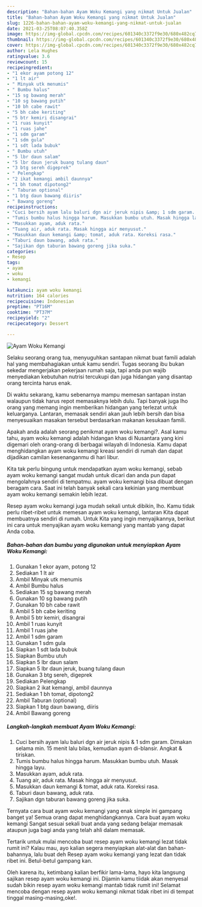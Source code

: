 ```yaml
---
description: "Bahan-bahan Ayam Woku Kemangi yang nikmat Untuk Jualan"
title: "Bahan-bahan Ayam Woku Kemangi yang nikmat Untuk Jualan"
slug: 1226-bahan-bahan-ayam-woku-kemangi-yang-nikmat-untuk-jualan
date: 2021-03-25T08:07:40.358Z
image: https://img-global.cpcdn.com/recipes/601340c3372f9e30/680x482cq70/ayam-woku-kemangi-foto-resep-utama.jpg
thumbnail: https://img-global.cpcdn.com/recipes/601340c3372f9e30/680x482cq70/ayam-woku-kemangi-foto-resep-utama.jpg
cover: https://img-global.cpcdn.com/recipes/601340c3372f9e30/680x482cq70/ayam-woku-kemangi-foto-resep-utama.jpg
author: Lela Hughes
ratingvalue: 3.6
reviewcount: 15
recipeingredient:
- "1 ekor ayam potong 12"
- "1 lt air"
- " Minyak utk menumis"
- " Bumbu halus"
- "15 sg bawang merah"
- "10 sg bawang putih"
- "10 bh cabe rawit"
- "5 bh cabe keriting"
- "5 btr kemiri disangrai"
- "1 ruas kunyit"
- "1 ruas jahe"
- "1 sdm garam"
- "1 sdm gula"
- "1 sdt lada bubuk"
- " Bumbu utuh"
- "5 lbr daun salam"
- "5 lbr daun jeruk buang tulang daun"
- "3 btg sereh digeprek"
- " Pelengkap"
- "2 ikat kemangi ambil daunnya"
- "1 bh tomat dipotong2"
- " Taburan optional"
- "1 btg daun bawang diiris"
- " Bawang goreng"
recipeinstructions:
- "Cuci bersih ayam lalu baluri dgn air jeruk nipis &amp; 1 sdm garam. Dimakan selama min. 15 menit lalu bilas, kemudian ayam di-blansir. Angkat &amp; tiriskan."
- "Tumis bumbu halus hingga harum. Masukkan bumbu utuh. Masak hingga layu."
- "Masukkan ayam, aduk rata."
- "Tuang air, aduk rata. Masak hingga air menyusut."
- "Masukkan daun kemangi &amp; tomat, aduk rata. Koreksi rasa."
- "Taburi daun bawang, aduk rata."
- "Sajikan dgn taburan bawang goreng jika suka."
categories:
- Resep
tags:
- ayam
- woku
- kemangi

katakunci: ayam woku kemangi 
nutrition: 164 calories
recipecuisine: Indonesian
preptime: "PT16M"
cooktime: "PT37M"
recipeyield: "2"
recipecategory: Dessert

---
```



![Ayam Woku Kemangi](https://img-global.cpcdn.com/recipes/601340c3372f9e30/680x482cq70/ayam-woku-kemangi-foto-resep-utama.jpg)

Selaku seorang orang tua, menyuguhkan santapan nikmat buat famili adalah hal yang membahagiakan untuk kamu sendiri. Tugas seorang ibu bukan sekedar mengerjakan pekerjaan rumah saja, tapi anda pun wajib menyediakan kebutuhan nutrisi tercukupi dan juga hidangan yang disantap orang tercinta harus enak.

Di waktu  sekarang, kamu sebenarnya mampu memesan santapan instan walaupun tidak harus repot memasaknya lebih dulu. Tapi banyak juga lho orang yang memang ingin memberikan hidangan yang terlezat untuk keluarganya. Lantaran, memasak sendiri akan jauh lebih bersih dan bisa menyesuaikan masakan tersebut berdasarkan makanan kesukaan famili. 



Apakah anda adalah seorang penikmat ayam woku kemangi?. Asal kamu tahu, ayam woku kemangi adalah hidangan khas di Nusantara yang kini digemari oleh orang-orang di berbagai wilayah di Indonesia. Kamu dapat menghidangkan ayam woku kemangi kreasi sendiri di rumah dan dapat dijadikan camilan kesenanganmu di hari libur.

Kita tak perlu bingung untuk mendapatkan ayam woku kemangi, sebab ayam woku kemangi sangat mudah untuk dicari dan anda pun dapat mengolahnya sendiri di tempatmu. ayam woku kemangi bisa dibuat dengan beragam cara. Saat ini telah banyak sekali cara kekinian yang membuat ayam woku kemangi semakin lebih lezat.

Resep ayam woku kemangi juga mudah sekali untuk dibikin, lho. Kamu tidak perlu ribet-ribet untuk memesan ayam woku kemangi, lantaran Kita dapat membuatnya sendiri di rumah. Untuk Kita yang ingin menyajikannya, berikut ini cara untuk menyajikan ayam woku kemangi yang mantab yang dapat Anda coba.

<!--inarticleads1-->

##### Bahan-bahan dan bumbu yang digunakan untuk menyiapkan Ayam Woku Kemangi:

1. Gunakan 1 ekor ayam, potong 12
1. Sediakan 1 lt air
1. Ambil  Minyak utk menumis
1. Ambil  Bumbu halus
1. Sediakan 15 sg bawang merah
1. Gunakan 10 sg bawang putih
1. Gunakan 10 bh cabe rawit
1. Ambil 5 bh cabe keriting
1. Ambil 5 btr kemiri, disangrai
1. Ambil 1 ruas kunyit
1. Ambil 1 ruas jahe
1. Ambil 1 sdm garam
1. Gunakan 1 sdm gula
1. Siapkan 1 sdt lada bubuk
1. Siapkan  Bumbu utuh
1. Siapkan 5 lbr daun salam
1. Siapkan 5 lbr daun jeruk, buang tulang daun
1. Gunakan 3 btg sereh, digeprek
1. Sediakan  Pelengkap
1. Siapkan 2 ikat kemangi, ambil daunnya
1. Sediakan 1 bh tomat, dipotong2
1. Ambil  Taburan (optional)
1. Siapkan 1 btg daun bawang, diiris
1. Ambil  Bawang goreng




<!--inarticleads2-->

##### Langkah-langkah membuat Ayam Woku Kemangi:

1. Cuci bersih ayam lalu baluri dgn air jeruk nipis &amp; 1 sdm garam. Dimakan selama min. 15 menit lalu bilas, kemudian ayam di-blansir. Angkat &amp; tiriskan.
1. Tumis bumbu halus hingga harum. Masukkan bumbu utuh. Masak hingga layu.
1. Masukkan ayam, aduk rata.
1. Tuang air, aduk rata. Masak hingga air menyusut.
1. Masukkan daun kemangi &amp; tomat, aduk rata. Koreksi rasa.
1. Taburi daun bawang, aduk rata.
1. Sajikan dgn taburan bawang goreng jika suka.




Ternyata cara buat ayam woku kemangi yang enak simple ini gampang banget ya! Semua orang dapat menghidangkannya. Cara buat ayam woku kemangi Sangat sesuai sekali buat anda yang sedang belajar memasak ataupun juga bagi anda yang telah ahli dalam memasak.

Tertarik untuk mulai mencoba buat resep ayam woku kemangi lezat tidak rumit ini? Kalau mau, ayo kalian segera menyiapkan alat-alat dan bahan-bahannya, lalu buat deh Resep ayam woku kemangi yang lezat dan tidak ribet ini. Betul-betul gampang kan. 

Oleh karena itu, ketimbang kalian berfikir lama-lama, hayo kita langsung sajikan resep ayam woku kemangi ini. Dijamin kamu tiidak akan menyesal sudah bikin resep ayam woku kemangi mantab tidak rumit ini! Selamat mencoba dengan resep ayam woku kemangi nikmat tidak ribet ini di tempat tinggal masing-masing,oke!.


